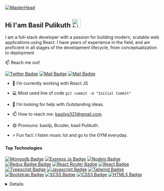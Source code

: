 [![MasterHead](https://dewzilla.com/wp-content/uploads/2020/06/web-developer-module.jpg)](https://basil.social)
## Hi I'am Basil Pulikuth <img src="https://user-images.githubusercontent.com/1303154/88677602-1635ba80-d120-11ea-84d8-d263ba5fc3c0.gif" width="28px" height="28px" alt="hi">


I am a full-stack developer with a passion for building modern, scalable web applications using React. I have years of experience in the field, and am proficient in all stages of the development lifecycle, from conceptualization to deployment

:mailbox: Reach me out!

[![Twitter Badge](https://img.shields.io/badge/-@Bpulikuth-1ca0f1?style=flat&labelColor=1ca0f1&logo=twitter&logoColor=white&link=https://twitter.com/BPulikuth)](https://twitter.com/BPulikuth) [![Mail Badge](https://img.shields.io/badge/-@basilpulikuth-e84393?style=flat&labelColor=e84393&logo=instagram&logoColor=white)](https://instagram.com/basil_pkt) [![Mail Badge](https://img.shields.io/badge/-basil_pkt-c0392b?style=flat&labelColor=c0392b&logo=gmail&logoColor=white)](mailto:basilxg321@gmail.com)

<!-- TODO: Add last video link -->

- 🔭 I’m currently working with React JS 

- :computer: Most used line of code `git commit -m "Initial Commit"`

- 🤔 I’m looking for help with Outstanding ideas.

- 📫 How to reach me: basilxg321@gmail.com.

- 😄 Pronouns: basilp, Bcoder, basil Pulikuth.

- ⚡ Fun fact: I listen music lot and go to the GYM everyday.

#### Top Technologies

<!-- TODO: Make technologies links takes you to repositories -->

[![Mongodb Badge](https://img.shields.io/badge/MongoDB-4EA94B?style=for-the-badge&labelColor=black&logo=mongodb&logoColor=589636)](#) [![Express Js Badge](https://img.shields.io/badge/Express.js-404D59?style=for-the-badge)](#) [![Nodejs Badge](https://img.shields.io/badge/-Nodejs-3C873A?style=for-the-badge&labelColor=black&logo=node.js&logoColor=3C873A)](#) [![Redux Badge Badge](https://img.shields.io/badge/Redux-593D88?style=for-the-badge&labelColor=black&logo=redux&logoColor=764abc)](#) [![React Router Badge](https://img.shields.io/badge/React_Router-CA4245?style=for-the-badge&logo=react-router&labelColor=black&logoColor=E50914)](#) [![React Badge](https://img.shields.io/badge/-React-61DBFB?style=for-the-badge&labelColor=black&logo=react&logoColor=61DBFB)](#) [![Typescript Badge](https://img.shields.io/badge/-Typescript-007acc?style=for-the-badge&labelColor=black&logo=typescript&logoColor=007acc)](#) [![Javascript Badge](https://img.shields.io/badge/-Javascript-F0DB4F?style=for-the-badge&labelColor=black&logo=javascript&logoColor=F0DB4F)](#) [![Tailwind Badge](https://img.shields.io/badge/Tailwind_CSS-38B2AC?style=for-the-badge&labelColor=black&logo=tailwind-css&logoColor=4dc0b5)](#) [![Bootstrap Badge](https://img.shields.io/badge/Bootstrap-563D7C?style=for-the-badge&labelColor=black&logo=bootstrap&logoColor=563d7c)](#)  [![SCSS Badge](https://img.shields.io/badge/Sass-CC6699?style=for-the-badge&labelColor=black&logo=sass&logoColor=cd6799)](#) [![CSS3 Badge](https://img.shields.io/badge/CSS3-1572B6?style=for-the-badge&labelColor=black&logo=css3&logoColor=2965f1)](#) [![HTML5 Badge](https://img.shields.io/badge/HTML5-E34F26?style=for-the-badge&labelColor=black&logo=html5&logoColor=e34c26)](#) 





<details>







<br >

I love 



#### Coding Stats

<!--START_SECTION:waka-->

```text

React Js       ██████████████▓░░░░░░░░░░   68.29 % 

JavaScript     ██████████████████░░░░░░▒   75.61 % 

Scss           ████████████████████░░░░░   80.63 % 

Html           ████████████████████████░   98.25 % 

NPM            ███████████████░░░░░░░░░░   66.19 % 

```

<!--END_SECTION:waka-->

#### Github Stats

![Basil's github stats](https://github-readme-stats.vercel.app/api?username=iambasilp&count_private=true&theme=tokyonight&hide=contribs,prs)

</details>


